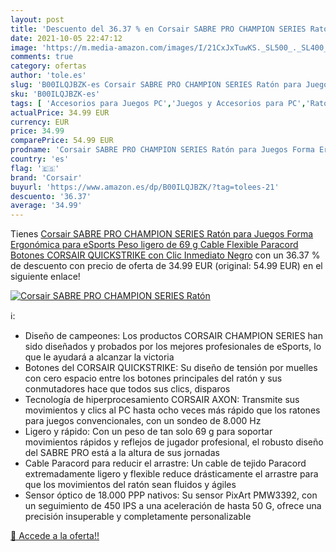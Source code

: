 ```yaml
---
layout: post
title: 'Descuento del 36.37 % en Corsair SABRE PRO CHAMPION SERIES Ratón '
date: 2021-10-05 22:47:12
image: 'https://m.media-amazon.com/images/I/21CxJxTuwKS._SL500_._SL400_.jpg'
comments: true
category: ofertas
author: 'tole.es'
slug: 'B00ILQJBZK-es Corsair SABRE PRO CHAMPION SERIES Ratón para Juegos Forma...'
sku: 'B00ILQJBZK-es'
tags: [ 'Accesorios para Juegos PC','Juegos y Accesorios para PC','Ratones para gamers para PC','Videojuegos','corsair','ratón', ]
actualPrice: 34.99 EUR
currency: EUR
price: 34.99
comparePrice: 54.99 EUR
prodname: 'Corsair SABRE PRO CHAMPION SERIES Ratón para Juegos Forma Ergonómica para eSports  Peso ligero de 69 g  Cable Flexible Paracord  Botones CORSAIR QUICKSTRIKE con Clic Inmediato  Negro'
country: 'es'
flag: '🇪🇸'
brand: 'Corsair'
buyurl: 'https://www.amazon.es/dp/B00ILQJBZK/?tag=tolees-21'
descuento: '36.37'
average: '34.99'
---
```


Tienes [Corsair SABRE PRO CHAMPION SERIES Ratón para Juegos Forma Ergonómica para eSports  Peso ligero de 69 g  Cable Flexible Paracord  Botones CORSAIR QUICKSTRIKE con Clic Inmediato  Negro](https://www.amazon.es/dp/B00ILQJBZK/?tag=tolees-21) con un 36.37 % de descuento con precio de oferta de 34.99 EUR (original: 54.99 EUR) en el siguiente enlace!

[![Corsair SABRE PRO CHAMPION SERIES Ratón ](https://m.media-amazon.com/images/I/21CxJxTuwKS._SL500_._SL400_.jpg)](https://www.amazon.es/dp/B00ILQJBZK/?tag=tolees-21)

ℹ️:

- Diseño de campeones: Los productos CORSAIR CHAMPION SERIES han sido diseñados y probados por los mejores profesionales de eSports, lo que le ayudará a alcanzar la victoria
- Botones del CORSAIR QUICKSTRIKE: Su diseño de tensión por muelles con cero espacio entre los botones principales del ratón y sus conmutadores hace que todos sus clics, disparos
- Tecnología de hiperprocesamiento CORSAIR AXON: Transmite sus movimientos y clics al PC hasta ocho veces más rápido que los ratones para juegos convencionales, con un sondeo de 8.000 Hz
- Ligero y rápido: Con un peso de tan solo 69 g para soportar movimientos rápidos y reflejos de jugador profesional, el robusto diseño del SABRE PRO está a la altura de sus jornadas
- Cable Paracord para reducir el arrastre: Un cable de tejido Paracord extremadamente ligero y flexible reduce drásticamente el arrastre para que los movimientos del ratón sean fluidos y ágiles
- Sensor óptico de 18.000 PPP nativos: Su sensor PixArt PMW3392, con un seguimiento de 450 IPS a una aceleración de hasta 50 G, ofrece una precisión insuperable y completamente personalizable

[🛒 Accede a la oferta!!](https://www.amazon.es/dp/B00ILQJBZK/?tag=tolees-21)
